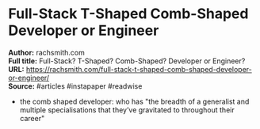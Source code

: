 # Full-Stack T-Shaped Comb-Shaped Developer or Engineer

**Author:** rachsmith.com  
**Full title:** Full-Stack? T-Shaped? Comb-Shaped? Developer or Engineer?  
**URL:** https://rachsmith.com/full-stack-t-shaped-comb-shaped-developer-or-engineer/  
**Source:** #articles #instapaper #readwise

- the comb shaped developer: who has "the breadth of a generalist and multiple specialisations that they’ve gravitated to throughout their career" 
   
